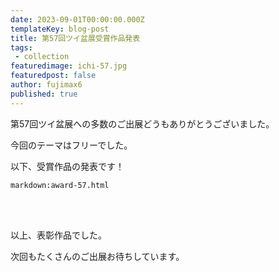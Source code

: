 ```yaml
---
date: 2023-09-01T00:00:00.000Z
templateKey: blog-post
title: 第57回ツイ盆展受賞作品発表
tags:
 - collection
featuredimage: ichi-57.jpg
featuredpost: false
author: fujimax6
published: true
---
```

第57回ツイ盆展への多数のご出展どうもありがとうございました。

今回のテーマはフリーでした。

以下、受賞作品の発表です！

`markdown:award-57.html`


<div>&nbsp;</div>
<div>&nbsp;</div>

以上、表彰作品でした。

次回もたくさんのご出展お待ちしています。
